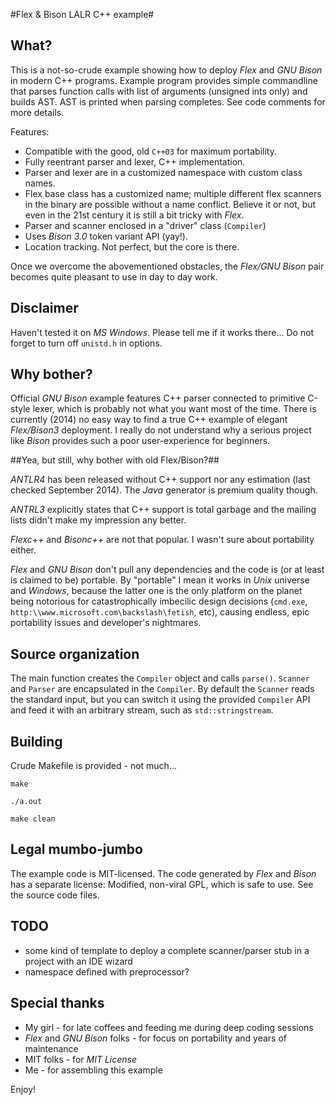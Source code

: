 #Flex & Bison LALR C++ example#

## What? ##

This is a not-so-crude example showing how to deploy *Flex* and *GNU Bison* in modern C++ programs. Example program provides simple commandline that parses function calls with list of arguments (unsigned ints only) and builds AST. AST is printed when parsing completes. See code comments for more details.

Features:

* Compatible with the good, old `C++03` for maximum portability.
* Fully reentrant parser and lexer, C++ implementation.
* Parser and lexer are in a customized namespace with custom class names.
* Flex base class has a customized name; multiple different flex scanners in the binary are possible without a name conflict. Believe it or not, but even in the 21st century it is still a bit tricky with *Flex*.
* Parser and scanner enclosed in a "driver" class (`Compiler`)
* Uses *Bison 3.0* token variant API (yay!).
* Location tracking. Not perfect, but the core is there.

Once we overcome the abovementioned obstacles, the *Flex/GNU Bison* pair becomes quite pleasant to use in day to day work.

## Disclaimer ##
  
Haven't tested it on *MS Windows*. Please tell me if it works there... Do not forget to turn off `unistd.h` in options.

## Why bother? ##

Official *GNU Bison* example features C++ parser connected to primitive C-style lexer, which is probably not what you want most of the time. There is currently (2014) no easy way to find a true C++ example of elegant *Flex/Bison3* deployment. I really do not understand why a serious project like *Bison* provides such a poor user-experience for beginners.

##Yea, but still, why bother with old Flex/Bison?##

*ANTLR4* has been released without C++ support nor any estimation (last checked September 2014). The *Java* generator is premium quality though.

*ANTRL3* explicitly states that C++ support is total garbage and the mailing lists didn't make my impression any better.

*Flexc++* and *Bisonc++* are not that popular. I wasn't sure about portability either.

*Flex* and *GNU Bison* don't pull any dependencies and the code is (or at least is claimed to be) portable. By "portable" I mean it works in *Unix* universe and *Windows*, because the latter one is the only platform on the planet being notorious for catastrophically imbecilic design decisions (`cmd.exe`, `http:\\www.microsoft.com\backslash\fetish`, etc), causing endless, epic portability issues and developer's nightmares.

## Source organization ##

The main function creates the `Compiler` object and calls `parse()`. `Scanner` and `Parser` are encapsulated in the `Compiler`. By default the `Scanner` reads the standard input, but you can switch it using the provided `Compiler` API and feed it with an arbitrary stream, such as `std::stringstream`.

## Building ##

Crude Makefile is provided - not much...

`make`

`./a.out`

`make clean`

## Legal mumbo-jumbo ##

The example code is MIT-licensed. The code generated by *Flex* and *Bison* has a separate license: Modified, non-viral GPL, which is safe to use. See the source code files.

## TODO ##

* some kind of template to deploy a complete scanner/parser stub in a project with an IDE wizard
* namespace defined with preprocessor?

## Special thanks ##

* My girl - for late coffees and feeding me during deep coding sessions
* *Flex* and *GNU Bison* folks - for focus on portability and years of maintenance
* MIT folks - for *MIT License*
* Me - for assembling this example

Enjoy!
